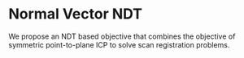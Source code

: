 # Normal Vector NDT

We propose an NDT based objective that combines the objective of symmetric point-to-plane ICP to solve scan registration problems.
